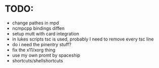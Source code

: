 # TODO:
- change pathes in mpd
- ncmpcpp bindings diffen
- setup mutt with card integration
- in lukes scripts tsc is used, probably I need to remove every tsc line
- do i need the pinentry stuff?
- fix the x11/xorg thing
- use my own promt by spaceship
- shortcuts/shellshortcuts
